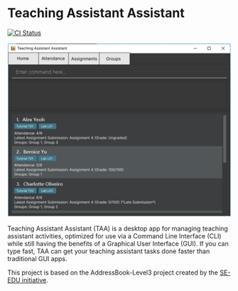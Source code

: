# Teaching Assistant Assistant

[![CI Status](https://github.com/se-edu/addressbook-level3/workflows/Java%20CI/badge.svg)](https://github.com/se-edu/addressbook-level3/actions)

![Ui](docs/images/Ui.png)

Teaching Assistant Assistant (TAA) is a desktop app for managing teaching assistant activities, optimized for use via a Command Line Interface (CLI) while still having the benefits of a Graphical User Interface (GUI). If you can type fast, TAA can get your teaching assistant tasks done faster than traditional GUI apps.

This project is based on the AddressBook-Level3 project created by the [SE-EDU initiative](https://se-education.org).
